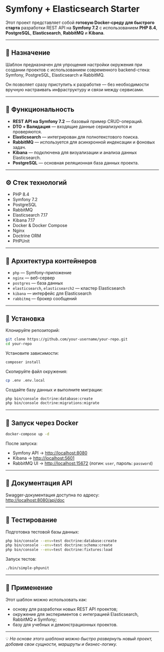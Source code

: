 # Symfony + Elasticsearch Starter

Этот проект представляет собой **готовую Docker-среду для быстрого старта** разработки REST API на **Symfony 7.2** с использованием **PHP 8.4**, **PostgreSQL**, **Elasticsearch**, **RabbitMQ** и **Kibana**.

---

## 🧩 Назначение

Шаблон предназначен для упрощения настройки окружения при создании проектов с использованием современного backend-стека:  
Symfony, PostgreSQL, Elasticsearch и RabbitMQ.

Он позволяет сразу приступить к разработке — без необходимости вручную настраивать инфраструктуру и связи между сервисами.

---

## 🚀 Функциональность

- **REST API на Symfony 7.2** — базовый пример CRUD-операций.
- **DTO + Валидация** — входящие данные сериализуются и проверяются.
- **Elasticsearch** — интегрирован для полнотекстового поиска.
- **RabbitMQ** — используется для асинхронной индексации и фоновых задач.
- **Kibana** — подключена для визуализации и анализа данных Elasticsearch.
- **PostgreSQL** — основная реляционная база данных проекта.

---

## ⚙️ Стек технологий

- PHP 8.4
- Symfony 7.2
- PostgreSQL
- RabbitMQ
- Elasticsearch 7.17
- Kibana 7.17
- Docker & Docker Compose
- Nginx
- Doctrine ORM
- PHPUnit

---

## 🧱 Архитектура контейнеров

- `php` — Symfony-приложение
- `nginx` — веб-сервер
- `postgres` — база данных
- `elasticsearch`, `elasticsearch2` — кластер Elasticsearch
- `kibana` — интерфейс для Elasticsearch
- `rabbitmq` — брокер сообщений

---

## 🔧 Установка

Клонируйте репозиторий:
```bash
git clone https://github.com/your-username/your-repo.git
cd your-repo
```

Установите зависимости:
```bash
composer install
```

Скопируйте файл окружения:
```bash
cp .env .env.local
```

Создайте базу данных и выполните миграции:
```bash
php bin/console doctrine:database:create
php bin/console doctrine:migrations:migrate
```

---

## 🐳 Запуск через Docker

```bash
docker-compose up -d
```

После запуска:
- Symfony API → [http://localhost:8080](http://localhost:8080)
- Kibana → [http://localhost:5601](http://localhost:5601)
- RabbitMQ UI → [http://localhost:15672](http://localhost:15672) (логин: `user`, пароль: `password`)

---

## 📘 Документация API

Swagger-документация доступна по адресу:  
[http://localhost:8080/api/doc](http://localhost:8080/api/doc)

---

## 🧪 Тестирование

Подготовка тестовой базы данных:
```bash
php bin/console --env=test doctrine:database:create
php bin/console --env=test doctrine:schema:create
php bin/console --env=test doctrine:fixtures:load
```

Запуск тестов:
```bash
./bin/simple-phpunit
```

---

## 🧰 Применение

Этот шаблон можно использовать как:
- основу для разработки новых REST API проектов;
- окружение для экспериментов с интеграцией Elasticsearch, RabbitMQ и Symfony;
- базу для учебных и демонстрационных проектов.

---

💡 *На основе этого шаблона можно быстро развернуть новый проект, добавив свои сущности, маршруты и бизнес-логику.*